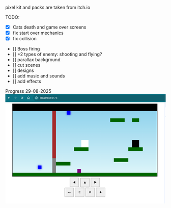 pixel kit and packs are taken from itch.io

TODO:
- [X] Cats death and game over screens
- [X] fix start over mechanics
- [X] fix collision
- [] Boss firing
- [] +2 types of enemy: shooting and flying?
- [] parallax background
- [] cut scenes
- [] designs
- [] add music and sounds
- [] add effects

Progress
29-08-2025
![img.png](img.png)